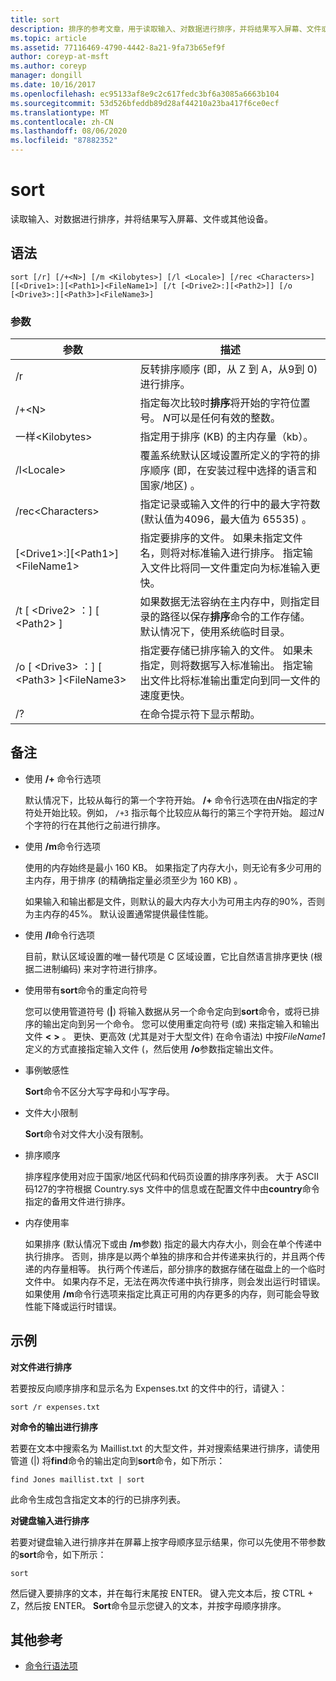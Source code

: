 ```yaml
---
title: sort
description: 排序的参考文章，用于读取输入、对数据进行排序，并将结果写入屏幕、文件或其他设备。
ms.topic: article
ms.assetid: 77116469-4790-4442-8a21-9fa73b65ef9f
author: coreyp-at-msft
ms.author: coreyp
manager: dongill
ms.date: 10/16/2017
ms.openlocfilehash: ec95133af8e9c2c617fedc3bf6a3085a6663b104
ms.sourcegitcommit: 53d526bfeddb89d28af44210a23ba417f6ce0ecf
ms.translationtype: MT
ms.contentlocale: zh-CN
ms.lasthandoff: 08/06/2020
ms.locfileid: "87882352"
---
```

# <a name="sort"></a>sort

读取输入、对数据进行排序，并将结果写入屏幕、文件或其他设备。



## <a name="syntax"></a>语法

```
sort [/r] [/+<N>] [/m <Kilobytes>] [/l <Locale>] [/rec <Characters>] [[<Drive1>:][<Path1>]<FileName1>] [/t [<Drive2>:][<Path2>]] [/o [<Drive3>:][<Path3>]<FileName3>]
```

### <a name="parameters"></a>参数

|参数|描述|
|---------|-----------|
|/r|反转排序顺序 (即，从 Z 到 A，从9到 0) 进行排序。|
|/+\<N>|指定每次比较时**排序**将开始的字符位置号。 *N*可以是任何有效的整数。|
|一样\<Kilobytes>|指定用于排序 (KB) 的主内存量（kb）。|
|/l\<Locale>|覆盖系统默认区域设置所定义的字符的排序顺序 (即，在安装过程中选择的语言和国家/地区) 。|
|/rec\<Characters>|指定记录或输入文件的行中的最大字符数 (默认值为4096，最大值为 65535) 。|
|[\<Drive1>:][\<Path1>]\<FileName1>|指定要排序的文件。 如果未指定文件名，则将对标准输入进行排序。 指定输入文件比将同一文件重定向为标准输入更快。|
|/t [ \<Drive2> ：] [ \<Path2> ]|如果数据无法容纳在主内存中，则指定目录的路径以保存**排序**命令的工作存储。 默认情况下，使用系统临时目录。|
|/o [ \<Drive3> ：] [ \<Path3> ]\<FileName3>|指定要存储已排序输入的文件。 如果未指定，则将数据写入标准输出。 指定输出文件比将标准输出重定向到同一文件的速度更快。|
|/?|在命令提示符下显示帮助。|

## <a name="remarks"></a>备注

-   使用 **/+** 命令行选项

    默认情况下，比较从每行的第一个字符开始。 **/+** 命令行选项在由*N*指定的字符处开始比较。例如， `/+3` 指示每个比较应从每行的第三个字符开始。 超过*N*个字符的行在其他行之前进行排序。
-   使用 **/m**命令行选项

    使用的内存始终是最小 160 KB。 如果指定了内存大小，则无论有多少可用的主内存，用于排序 (的精确指定量必须至少为 160 KB) 。

    如果输入和输出都是文件，则默认的最大内存大小为可用主内存的90%，否则为主内存的45%。 默认设置通常提供最佳性能。
-   使用 **/l**命令行选项

    目前，默认区域设置的唯一替代项是 C 区域设置，它比自然语言排序更快 (根据二进制编码) 来对字符进行排序。
-   使用带有**sort**命令的重定向符号

    您可以使用管道符号 (**|**) 将输入数据从另一个命令定向到**sort**命令，或将已排序的输出定向到另一个命令。 您可以使用重定向符号 (或) 来指定输入和输出文件 **<** **>** 。 更快、更高效 (尤其是对于大型文件) 在命令语法) 中按*FileName1*定义的方式直接指定输入文件 (，然后使用 **/o**参数指定输出文件。
-   事例敏感性

    **Sort**命令不区分大写字母和小写字母。
-   文件大小限制

    **Sort**命令对文件大小没有限制。
-   排序顺序

    排序程序使用对应于国家/地区代码和代码页设置的排序序列表。 大于 ASCII 码127的字符根据 Country.sys 文件中的信息或在配置文件中由**country**命令指定的备用文件进行排序。
-   内存使用率

    如果排序 (默认情况下或由 **/m**参数) 指定的最大内存大小，则会在单个传递中执行排序。 否则，排序是以两个单独的排序和合并传递来执行的，并且两个传递的内存量相等。 执行两个传递后，部分排序的数据存储在磁盘上的一个临时文件中。 如果内存不足，无法在两次传递中执行排序，则会发出运行时错误。 如果使用 **/m**命令行选项来指定比真正可用的内存更多的内存，则可能会导致性能下降或运行时错误。

## <a name="examples"></a>示例

**对文件进行排序**

若要按反向顺序排序和显示名为 Expenses.txt 的文件中的行，请键入：

`sort /r expenses.txt`

**对命令的输出进行排序**

若要在文本中搜索名为 Maillist.txt 的大型文件，并对搜索结果进行排序，请使用管道 (|) 将**find**命令的输出定向到**sort**命令，如下所示：

`find Jones maillist.txt | sort`

此命令生成包含指定文本的行的已排序列表。

**对键盘输入进行排序**

若要对键盘输入进行排序并在屏幕上按字母顺序显示结果，你可以先使用不带参数的**sort**命令，如下所示：

`sort`

然后键入要排序的文本，并在每行末尾按 ENTER。 键入完文本后，按 CTRL + Z，然后按 ENTER。 **Sort**命令显示您键入的文本，并按字母顺序排序。

## <a name="additional-references"></a>其他参考

- [命令行语法项](command-line-syntax-key.md)